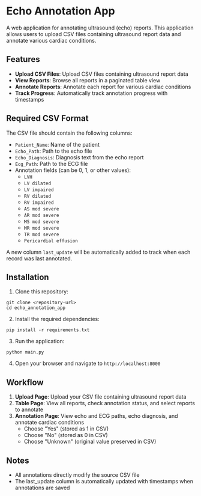 # Echo Annotation App

A web application for annotating ultrasound (echo) reports. This application allows users to upload CSV files containing ultrasound report data and annotate various cardiac conditions.

## Features

- **Upload CSV Files**: Upload CSV files containing ultrasound report data
- **View Reports**: Browse all reports in a paginated table view
- **Annotate Reports**: Annotate each report for various cardiac conditions
- **Track Progress**: Automatically track annotation progress with timestamps

## Required CSV Format

The CSV file should contain the following columns:
- `Patient_Name`: Name of the patient
- `Echo_Path`: Path to the echo file
- `Echo_Diagnosis`: Diagnosis text from the echo report
- `Ecg_Path`: Path to the ECG file
- Annotation fields (can be 0, 1, or other values):
  - `LVH`
  - `LV dilated`
  - `LV impaired`
  - `RV dilated`
  - `RV impaired`
  - `AS mod severe`
  - `AR mod severe`
  - `MS mod severe`
  - `MR mod severe`
  - `TR mod severe`
  - `Pericardial effusion`

A new column `last_update` will be automatically added to track when each record was last annotated.

## Installation

1. Clone this repository:
```
git clone <repository-url>
cd echo_annotation_app
```

2. Install the required dependencies:
```
pip install -r requirements.txt
```

3. Run the application:
```
python main.py
```

4. Open your browser and navigate to `http://localhost:8000`

## Workflow

1. **Upload Page**: Upload your CSV file containing ultrasound report data
2. **Table Page**: View all reports, check annotation status, and select reports to annotate
3. **Annotation Page**: View echo and ECG paths, echo diagnosis, and annotate cardiac conditions
   - Choose "Yes" (stored as 1 in CSV)
   - Choose "No" (stored as 0 in CSV)
   - Choose "Unknown" (original value preserved in CSV)

## Notes

- All annotations directly modify the source CSV file
- The last_update column is automatically updated with timestamps when annotations are saved 